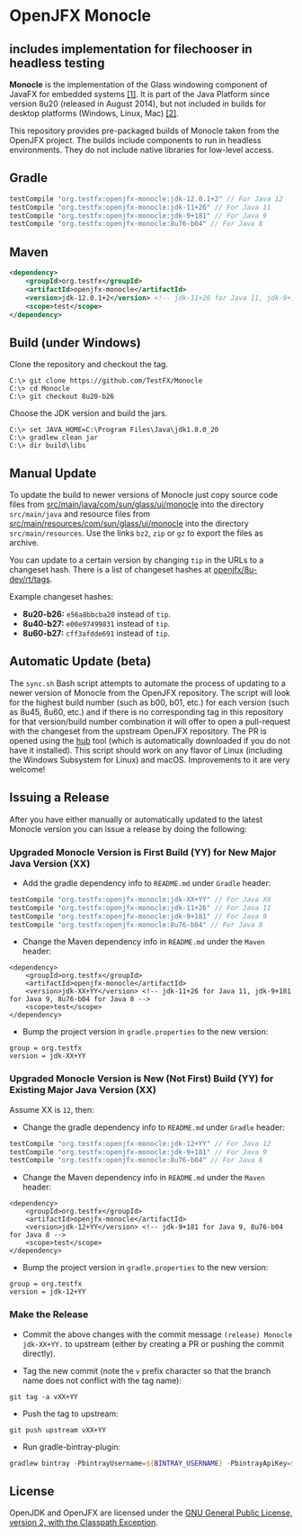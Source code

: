 # OpenJFX Monocle

## includes implementation for filechooser in headless testing

**Monocle** is the implementation of the Glass windowing component of JavaFX for embedded systems
[\[1\]][1]. It is part of the Java Platform since version 8u20 (released in August 2014), but not
included in builds for desktop platforms (Windows, Linux, Mac) [\[2\]][2].

This repository provides pre-packaged builds of Monocle taken from the OpenJFX project. The builds
include components to run in headless environments. They do not include native libraries for
low-level access.

[1]: https://wiki.openjdk.java.net/display/OpenJFX/Monocle
[2]: http://mail.openjdk.java.net/pipermail/openjfx-dev/2014-November/016111.html

## Gradle

```gradle
testCompile "org.testfx:openjfx-monocle:jdk-12.0.1+2" // For Java 12
testCompile "org.testfx:openjfx-monocle:jdk-11+26" // For Java 11
testCompile "org.testfx:openjfx-monocle:jdk-9+181" // For Java 9
testCompile "org.testfx:openjfx-monocle:8u76-b04" // For Java 8
```

## Maven

```xml
<dependency>
    <groupId>org.testfx</groupId>
    <artifactId>openjfx-monocle</artifactId>
    <version>jdk-12.0.1+2</version> <!-- jdk-11+26 for Java 11, jdk-9+181 for Java 9, 8u76-b04 for Java 8 -->
    <scope>test</scope>
</dependency>
```

## Build (under Windows)

Clone the repository and checkout the tag.

```
C:\> git clone https://github.com/TestFX/Monocle
C:\> cd Monocle
C:\> git checkout 8u20-b26
```

Choose the JDK version and build the jars.

```
C:\> set JAVA_HOME=C:\Program Files\Java\jdk1.8.0_20
C:\> gradlew clean jar
C:\> dir build\libs
```

## Manual Update

To update the build to newer versions of Monocle just copy source code files from
[src/main/java/com/sun/glass/ui/monocle][10] into the directory `src/main/java` and resource files
from [src/main/resources/com/sun/glass/ui/monocle][11] into the directory `src/main/resources`. Use
the links `bz2`, `zip` or `gz` to export the files as archive.

You can update to a certain version by changing `tip` in the URLs to a changeset hash. There is a
list of changeset hashes at [openjfx/8u-dev/rt/tags][12].

Example changeset hashes:

- **8u20-b26:** `e56a8bbcba20` instead of `tip`.
- **8u40-b27:** `e00e97499831` instead of `tip`.
- **8u60-b27:** `cff3afdde691` instead of `tip`.

[10]: http://hg.openjdk.java.net/openjfx/8u-dev/rt/file/tip/modules/graphics/src/main/java/com/sun/glass/ui/monocle
[11]: http://hg.openjdk.java.net/openjfx/8u-dev/rt/file/tip/modules/graphics/src/main/resources/com/sun/glass/ui/monocle
[12]: http://hg.openjdk.java.net/openjfx/8u-dev/rt/tags

## Automatic Update (beta)

The `sync.sh` Bash script attempts to automate the process of updating to a newer version
of Monocle from the OpenJFX repository. The script will look for the highest build number
(such as b00, b01, etc.) for each version (such as 8u45, 8u60, etc.) and if there is no
corresponding tag in this repository for that version/build number combination it will
offer to open a pull-request with the changeset from the upstream OpenJFX repository.
The PR is opened using the [hub][13] tool (which is automatically downloaded if you
do not have it installed). This script should work on any flavor of Linux (including
the Windows Subsystem for Linux) and macOS. Improvements to it are very welcome!

[13]: https://github.com/github/hub

## Issuing a Release

After you have either manually or automatically updated to the latest Monocle version
you can issue a release by doing the following:

### Upgraded Monocle Version is First Build (YY) for New Major Java Version (XX)

* Add the gradle dependency info to `README.md` under `Gradle` header:

```gradle
testCompile "org.testfx:openjfx-monocle:jdk-XX+YY" // For Java XX
testCompile "org.testfx:openjfx-monocle:jdk-11+26" // For Java 11
testCompile "org.testfx:openjfx-monocle:jdk-9+181" // For Java 9
testCompile "org.testfx:openjfx-monocle:8u76-b04" // For Java 8
```

* Change the Maven dependency info in `README.md` under the `Maven` header:

```pom
<dependency>
    <groupId>org.testfx</groupId>
    <artifactId>openjfx-monocle</artifactId>
    <version>jdk-XX+YY</version> <!-- jdk-11+26 for Java 11, jdk-9+181 for Java 9, 8u76-b04 for Java 8 -->
    <scope>test</scope>
</dependency>
```

* Bump the project version in `gradle.properties` to the new version:

```
group = org.testfx
version = jdk-XX+YY
```


### Upgraded Monocle Version is New (Not First) Build (YY) for Existing Major Java Version (XX)

Assume XX is `12`, then:

* Change the gradle dependency info to `README.md` under `Gradle` header:

```gradle
testCompile "org.testfx:openjfx-monocle:jdk-12+YY" // For Java 12
testCompile "org.testfx:openjfx-monocle:jdk-9+181" // For Java 9
testCompile "org.testfx:openjfx-monocle:8u76-b04" // For Java 8
```

* Change the Maven dependency info in `README.md` under the `Maven` header:

```pom
<dependency>
    <groupId>org.testfx</groupId>
    <artifactId>openjfx-monocle</artifactId>
    <version>jdk-12+YY</version> <!-- jdk-9+181 for Java 9, 8u76-b04 for Java 8 -->
    <scope>test</scope>
</dependency>
```
* Bump the project version in `gradle.properties` to the new version:

```
group = org.testfx
version = jdk-12+YY
```

### Make the Release

* Commit the above changes with the commit message `(release) Monocle jdk-XX+YY.` to upstream
(either by creating a PR or pushing the commit directly).

* Tag the new commit (note the `v` prefix character so that the branch name does not conflict
with the tag name):

`git tag -a vXX+YY`

* Push the tag to upstream:

`git push upstream vXX+YY`

* Run gradle-bintray-plugin:

```powershell
gradlew bintray -PbintrayUsername=${BINTRAY_USERNAME} -PbintrayApiKey=${BINTRAY_API_KEY} -Dorg.gradle.java.home="%ProgramFiles%\Java\XX.YY"
```

## License

OpenJDK and OpenJFX are licensed under the [GNU General Public License, version 2, with the
Classpath Exception][20].

[20]: http://openjdk.java.net/legal/gplv2+ce.html
